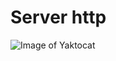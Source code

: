 # Server http 

![Image of Yaktocat](https://vignette.wikia.nocookie.net/hell-girl/images/e/e5/Hell_Link.png/revision/latest?cb=20181007172200)
